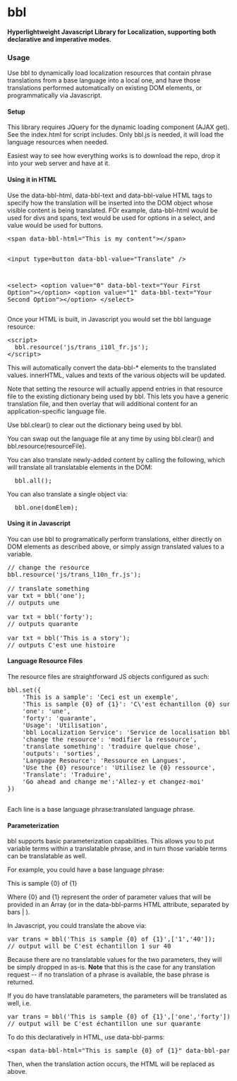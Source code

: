 bbl
===

<b>Hyperlightweight Javascript Library for Localization, supporting both declarative and imperative modes.</b>
<br>
<h3>Usage</h3>
Use bbl to dynamically load localization resources that contain phrase translations from a base language into a local one, and have those translations performed automatically on existing DOM elements, or programmatically via Javascript.

<h4>Setup</h4>
This library requires JQuery for the dynamic loading component (AJAX get).
See the index.html for script includes. Only bbl.js is needed, it will load the language resources when needed.

Easiest way to see how everything works is to download the repo, drop it into your web server and have at it.

<h4>Using it in HTML</h4>
Use the data-bbl-html, data-bbl-text and data-bbl-value HTML tags to specify how the translation will be inserted into the DOM object whose visible content is being translated. FOr example, data-bbl-html would be used for divs and spans, text would be used for options in a select, and value would be used for buttons.
<pre>
&lt;span data-bbl-html="This is my content">&lt;/span>

&lt;input type=button data-bbl-value="Translate" />

&lt;select>
  &lt;option value="0" data-bbl-text="Your First Option">&lt;/option>
  &lt;option value="1" data-bbl-text="Your Second Option">&lt;/option>
&lt;/select>
</pre>
Once your HTML is built, in Javascript you would set the bbl language resource:
<pre>
&lt;script>
  bbl.resource('js/trans_i10l_fr.js');
&lt;/script>
</pre>
This will automatically convert the data-bbl-* elements to the translated values. innerHTML, values and texts of the various objects will be updated.

Note that setting the resource will actually append entries in that resource file to the existing dictionary being used by bbl. This lets you have a generic translation file, and then overlay that will additional content for an application-specific language file.

Use bbl.clear() to clear out the dictionary being used by bbl.

You can swap out the language file at any time by using bbl.clear() and bbl.resource(resourceFile).

You can also translate newly-added content by calling the following, which will translate all translatable elements in the DOM:
<pre>
  bbl.all();
</pre>

You can also translate a single object via:
<pre>
  bbl.one(domElem);
</pre>

<h4>Using it in Javascript</h4>
You can use bbl to programatically perform translations, either directly on DOM elements as described above, or simply assign translated values to a variable.

<pre>
// change the resource
bbl.resource('js/trans_l10n_fr.js');
		
// translate something
var txt = bbl('one'); 
// outputs une

var txt = bbl('forty'); 
// outputs quarante
		
var txt = bbl('This is a story'); 
// outputs C'est une histoire
</pre>

<h4>Language Resource Files</h4>
The resource files are straightforward JS objects configured as such:
<pre>
bbl.set({
    'This is a sample': 'Ceci est un exemple',
    'This is sample {0} of {1}': 'C\'est &eacute;chantillon {0} sur {1}',
    'one': 'une',
    'forty': 'quarante',
    'Usage': 'Utilisation',
    'bbl Localization Service': 'Service de localisation bbl',
    'change the resource': 'modifier la ressource',
    'translate something': 'traduire quelque chose',
    'outputs': 'sorties',
    'Language Resource': 'Ressource en Langues',
    'Use the {0} resource': 'Utilisez le {0} ressource',
    'Translate': 'Traduire',
    'Go ahead and change me':'Allez-y et changez-moi'
})

</pre>

Each line is a base language phrase:translated language phrase.

<h4>Parameterization</h4>
bbl supports basic parameterization capabilities. This allows you to put variable terms within a translatable phrase, and in turn those variable terms can be translatable as well.

For example, you could have a base language phrase:

This is sample {0} of {1}

Where {0} and {1} represent the order of parameter values that will be provided in an Array (or in the data-bbl-parms HTML attribute, separated by bars | ).

In Javascript, you could translate the above via:

<pre>
var trans = bbl('This is sample {0} of {1}',['1','40']);
// output will be C'est &eacute;chantillon 1 sur 40
</pre>

Because there are no translatable values for the two parameters, they will be simply dropped in as-is. <b>Note</b> that this is the case for any translation request -- if no translation of a phrase is available, the base phrase is returned.

If you do have translatable parameters, the parameters will be translated as well, i.e.

<pre>
var trans = bbl('This is sample {0} of {1}',['one','forty']);
// output will be C'est &eacute;chantillon une sur quarante
</pre>

To do this declaratively in HTML, use data-bbl-parms:

<pre>
&lt;span data-bbl-html="This is sample {0} of {1}" data-bbl-parms="one|forty">&lt;/span>
</pre>

Then, when the translation action occurs, the HTML will be replaced as above.




